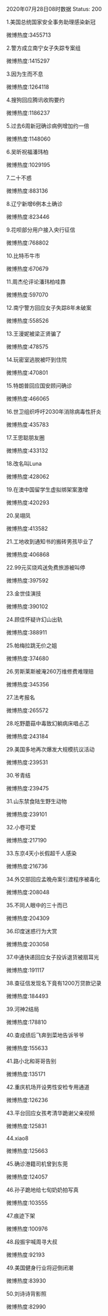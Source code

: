2020年07月28日08时数据
Status: 200

1.美国总统国家安全事务助理感染新冠

微博热度:3455713

2.警方成立南宁女子失踪专案组

微博热度:1415297

3.因为生而不息

微博热度:1264118

4.搜狗回应腾讯收购要约

微博热度:1186237

5.过去6周新冠确诊病例增加约一倍

微博热度:1148060

6.吴昕祝福潘玮柏

微博热度:1029195

7.二十不惑

微博热度:883136

8.辽宁新增6例本土确诊

微博热度:823446

9.花呗部分用户接入央行征信

微博热度:768802

10.比特币牛市

微博热度:670679

11.周杰伦评论潘玮柏哇靠

微博热度:597070

12.南宁警方回应女子失踪8年未破案

微博热度:558526

13.王漫妮被梁正贤骗了

微博热度:478575

14.玩密室逃脱被吓到住院

微博热度:470801

15.特朗普回应国安顾问确诊

微博热度:466065

16.世卫组织呼吁2030年消除病毒性肝炎

微博热度:435783

17.王思聪朋友圈

微博热度:433132

18.改名叫Luna

微博热度:428062

19.在澳中国留学生虚拟绑架案激增

微博热度:420293

20.吴翊凤

微博热度:413582

21.工地收到通知书的搬砖男孩毕业了

微博热度:406868

22.99元买烧鸡送免费旅游被叫停

微博热度:397592

23.金世佳演技

微博热度:390102

24.顾佳怀疑许幻山出轨

微博热度:388911

25.帕梅拉跳无价之姐

微博热度:374680

26.劳斯莱斯被淹260万维修费难理赔

微博热度:345356

27.法考报名

微博热度:265572

28.吃野蘑菇中毒致幻躺病床唱忐忑

微博热度:243184

29.美国多地再次爆发大规模抗议活动

微博热度:239531

30.爷青结

微博热度:239475

31.山东禁食陆生野生动物

微博热度:239101

32.小卷可爱

微博热度:217190

33.东京4天小长假超千人感染

微博热度:216736

34.外交部回应孟晚舟案引渡程序被毒化

微博热度:208048

35.不同人眼中的三十而已

微博热度:204309

36.印度迷惑行为大赏

微博热度:203058

37.中通快递回应女子投诉退货被扇耳光

微博热度:191117

38.查征信发现名下竟有1200万贷款记录

微博热度:184493

39.河神2结局

微博热度:178810

40.查成绩后飞奔到菜地告诉爷爷

微博热度:155633

41.路小北和哥哥告别

微博热度:135171

42.重庆机场开设男性安检专用通道

微博热度:126236

43.平台回应女孩考清华跪谢父亲视频

微博热度:125831

44.xiao8

微博热度:125663

45.确诊港籍司机曾到东莞

微博热度:124057

46.孙子跪地给七旬奶奶拍写真

微博热度:103555

47.痕迹下架

微博热度:100976

48.段振宇喊周寻大叔

微博热度:92193

49.美国健身行业将迎倒闭潮

微博热度:83930

50.刘诗诗背影照

微博热度:82990

